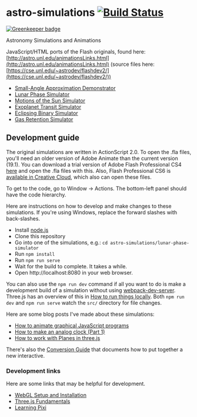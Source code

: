# astro-simulations [![Build Status](https://travis-ci.org/ccnmtl/astro-simulations.svg?branch=master)](https://travis-ci.org/ccnmtl/astro-simulations)

[![Greenkeeper badge](https://badges.greenkeeper.io/ccnmtl/astro-simulations.svg)](https://greenkeeper.io/)

Astronomy Simulations and Animations

JavaScript/HTML ports of the Flash originals, found here: [http://astro.unl.edu/animationsLinks.html](http://astro.unl.edu/animationsLinks.html) (source files here: [https://cse.unl.edu/~astrodev/flashdev2/](https://cse.unl.edu/~astrodev/flashdev2/))

* [Small-Angle Approximation Demonstrator](https://ccnmtl.github.io/astro-simulations/small-angle-demo/)
* [Lunar Phase Simulator](https://ccnmtl.github.io/astro-simulations/lunar-phase-simulator/)
* [Motions of the Sun Simulator](https://ccnmtl.github.io/astro-simulations/sun-motion-simulator/)
* [Exoplanet Transit Simulator](https://ccnmtl.github.io/astro-simulations/exoplanet-transit-simulator/)
* [Eclipsing Binary Simulator](https://ccnmtl.github.io/astro-simulations/eclipsing-binary-simulator/)
* [Gas Retention Simulator](https://ccnmtl.github.io/astro-simulations/gas-retention-simulator/)

## Development guide

The original simulations are written in ActionScript 2.0. To open the .fla files, you'll need an older version of Adobe Animate than the current version (19.1). You can download a trial version of Adobe Flash Professional CS4 [here](https://helpx.adobe.com/creative-suite/kb/cs4-product-downloads.html)
and open the .fla files with this. Also, Flash Professional CS6 is [available in Creative Cloud](https://forums.adobe.com/message/10858830#10858830), which also can open these files.

To get to the code, go to Window -> Actions. The bottom-left panel
should have the code hierarchy. 

Here are instructions on how to develop and make changes to these simulations. If you're using Windows, replace the forward slashes with back-slashes.

* Install [node.js](https://nodejs.org/en/)
* Clone this repository
* Go into one of the simulations, e.g.: `cd astro-simulations/lunar-phase-simulator`
* Run `npm install`
* Run `npm run serve`
* Wait for the build to complete. It takes a while.
* Open http://localhost:8080 in your web browser.

You can also use the `npm run dev` command if all you want to do is
make a development build of a simulation without using
[webpack-dev-server](https://github.com/webpack/webpack-dev-server). Three.js
has an overview of this in [How to run things locally](https://threejs.org/docs/#manual/en/introduction/How-to-run-things-locally).
Both `npm run dev` and `npm run serve` watch the `src/` directory for file
changes.

Here are some blog posts I've made about these simulations:
* [How to animate graphical JavaScript programs](https://compiled.ctl.columbia.edu/articles/how-to-animate-graphical-javascript-programs/)
* [How to make an analog clock (Part 1)](https://www.columbia.edu/~njn2118/journal/2018/9/27.html)
* [How to work with Planes in three.js](https://compiled.ctl.columbia.edu/articles/planes-in-threejs/)

There's also the [Conversion Guide](https://ccnmtl.github.io/astro-simulations/docs/conversion-guide.html)
 that documents how to put together a new interactive.

### Development links
Here are some links that may be helpful for development.
* [WebGL Setup and Installation](https://webglfundamentals.org/webgl/lessons/webgl-setup-and-installation.html)
* [Three.js Fundamentals](https://threejsfundamentals.org/)
* [Learning Pixi](https://github.com/kittykatattack/learningPixi)
